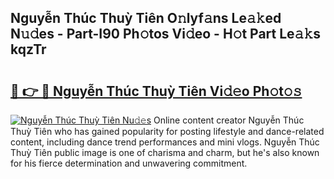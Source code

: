 ## Nguyễn Thúc Thuỳ Tiên O𝚗lyf𝚊ns Le𝚊𝚔ed N𝚞𝚍es - Part-I90 Ph𝚘tos Vi𝚍eo - H𝚘t Part Le𝚊𝚔s kqzTr

# <h2><a href="http://hf1epe6.feru.top/?c=Nguy%e1%bb%85n+Th%c3%bac+Thu%e1%bb%b3+Ti%c3%aan">🔗 👉 🔴 Nguyễn Thúc Thuỳ Tiên Vi𝚍𝚎o Ph𝚘t𝚘𝚜</a></h2>

[![Nguyễn Thúc Thuỳ Tiên Nu𝚍𝚎s](https://i.imgur.com/0TWrTi3.gif)](http://hf1epe6.feru.top/?c=Nguy%e1%bb%85n+Th%c3%bac+Thu%e1%bb%b3+Ti%c3%aan)
Online content creator Nguyễn Thúc Thuỳ Tiên who has gained popularity for posting lifestyle and dance-related content, including dance trend performances and mini vlogs. Nguyễn Thúc Thuỳ Tiên public image is one of charisma and charm, but he's also known for his fierce determination and unwavering commitment. 
